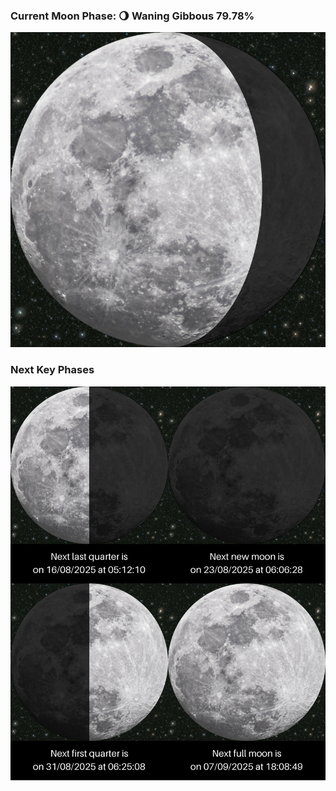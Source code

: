 ### Current Moon Phase: 🌖 Waning Gibbous 79.78%
![Moon Phase](moonphase.png)
### Next Key Phases
![Gallery](gallery.png)